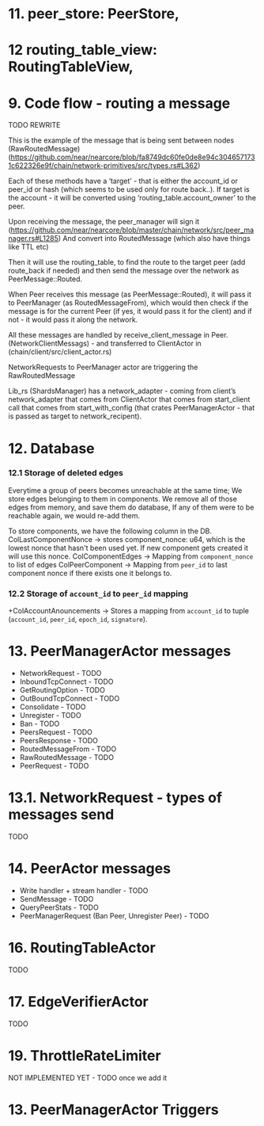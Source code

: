 # 11. peer_store: PeerStore,

# 12  routing_table_view: RoutingTableView,

# 9. Code flow - routing a message
TODO REWRITE


This is the example of the message that is being sent between nodes (RawRoutedMessage) (https://github.com/near/nearcore/blob/fa8749dc60fe0de8e94c3046571731c622326e9f/chain/network-primitives/src/types.rs#L362)

Each of these methods have a ‘target’ - that is either the account_id or peer_id or hash (which seems to be used only for route back..). If target is the account - it will be converted using ‘routing_table.account_owner’ to the peer.

Upon receiving the message, the peer_manager will sign it (https://github.com/near/nearcore/blob/master/chain/network/src/peer_manager.rs#L1285)
And convert into RoutedMessage (which also have things like TTL etc)

Then it will use the routing_table, to find the route to the target peer (add route_back if needed) and then send the message over the network as PeerMessage::Routed.

When Peer receives this message (as PeerMessage::Routed), it will pass it to PeerManager (as RoutedMessageFrom), which would then check if the message is for the current Peer (if yes, it would pass it for the client) and if not - it would pass it along the network.

All these messages are handled by receive_client_message in Peer. (NetworkClientMessags) - and transferred to ClientActor in (chain/client/src/client_actor.rs)


NetworkRequests to PeerManager actor are triggering the RawRoutedMessage

Lib_rs (ShardsManager) has a network_adapter - coming from client’s network_adapter that comes from ClientActor that comes from start_client call that comes from start_with_config
(that crates PeerManagerActor - that is passed as target to network_recipent).


# 12. Database
### 12.1 Storage of deleted edges
Everytime a group of peers becomes unreachable at the same time; We store edges belonging to
them in components. We remove all of those edges from memory, and save them do database,
If any of them were to be reachable again, we would re-add them.

To store components, we have the following column in the DB.
ColLastComponentNonce -> stores component_nonce: u64, which is the lowest nonce that
                         hasn't been used yet. If new component gets created it will use
                         this nonce.
ColComponentEdges     -> Mapping from `component_nonce` to list of edges
ColPeerComponent      -> Mapping from `peer_id` to last component nonce if there
                         exists one it belongs to.
### 12.2 Storage of `account_id` to `peer_id` mapping
+ColAccountAnouncements -> Stores a mapping from `account_id` to tuple (`account_id`, `peer_id`, `epoch_id`, `signature`).

# 13. PeerManagerActor messages
- NetworkRequest - TODO
- InboundTcpConnect - TODO
- GetRoutingOption - TODO
- OutBoundTcpConnect - TODO
- Consolidate - TODO
- Unregister - TODO
- Ban - TODO
- PeersRequest - TODO
- PeersResponse - TODO
- RoutedMessageFrom - TODO
- RawRoutedMessage - TODO
- PeerRequest - TODO

# 13.1. NetworkRequest - types of messages send
TODO

# 14. PeerActor messages

- Write handler + stream handler - TODO
- SendMessage - TODO
- QueryPeerStats - TODO
- PeerManagerRequest (Ban Peer, Unregister Peer) - TODO

# 16. RoutingTableActor
TODO

# 17. EdgeVerifierActor
TODO

# 19. ThrottleRateLimiter
NOT IMPLEMENTED YET - TODO once we add it

# 13. PeerManagerActor Triggers
